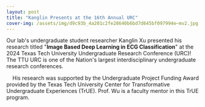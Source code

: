 ```yaml
---
layout: post
title: "Kanglin Presents at the 16th Annual URC"
cover-img: /assets/img/d9c93b_4a201c2fe28640b6bd7d645bf097994e~mv2.jpg
---
```

Our lab's undergraduate student researcher Kanglin Xu presented his research titled "**Image Based Deep Learning in ECG Classification**" at the 2024 Texas Tech University Undergraduate Research Conference (URC)! The TTU URC is one of the Nation's largest interdisciplinary undergraduate research conferences.

  

    His research was supported by the Undergraduate Project Funding Award provided by the Texas Tech University Center for Transformative Undergraduate Experiences (TrUE). Prof. Wu is a faculty mentor in this TrUE program.